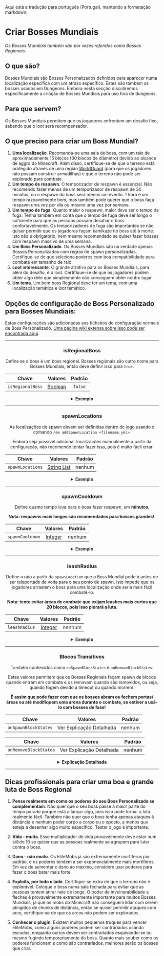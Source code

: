 Aqui está a tradução para português (Portugal), mantendo a formatação markdown:

# Criar Bosses Mundiais
*Os Bosses Mundiais também são por vezes referidos como Bosses Regionais.*
## O que são?

Bosses Mundiais são Bosses Personalizados definidos para aparecer numa localização específica com um atraso específico. Estes são também os bosses usados em Dungeons. Embora nesta secção discutiremos especificamente a criação de Bosses Mundiais para uso fora de dungeons.

## Para que servem?

Os Bosses Mundiais permitem que os jogadores enfrentem um desafio fixo, sabendo que o loot será recompensador.

## O que preciso para criar um Boss Mundial?

1. **Uma localização**. Recomenda-se uma sala de boss, com um raio de aproximadamente 15 blocos (30 blocos de diâmetro) devido ao alcance de aggro do Minecraft. Além disso, certifique-se de que o terreno está protegido através de uma região [WorldGuard](https://dev.bukkit.org/projects/worldguard) (para que os jogadores não possam construir armadilhas) e que o terreno não pode ser explorado para combate.
2. **Um tempo de respawn**. O temporizador de respawn é essencial. Não recomendo fazer menos de um temporizador de respawn de 30 minutos, ou o respawn do boss será menos um evento. 1 hora é um tempo razoavelmente bom, mas também pode querer que o boss faça respawn uma vez por dia ou mesmo uma vez por semana.
3. **Um tempo de fuga**. Quanto maior o respawn, maior deve ser o tempo de fuga. Tenha também em conta que o tempo de fuga deve ser longo o suficiente para que as pessoas possam desafiar o boss confortavelmente. Os temporizadores de fuga são importantes se não quiser permitir que os jogadores façam kamikaze no boss até à morte. Isto não é obrigatório, nem mesmo recomendado se quiser fazer bosses com respawn massivo de uma semana.
4. **Um Boss Personalizado**. Os Bosses Mundiais são na verdade apenas Bosses Personalizados com regras de spawn personalizadas. Certifique-se de que seleciona poderes com boa compatibilidade para combate em tamanho de raid.
5. **Loot interessante**. O grande atrativo para os Bosses Mundiais, para além do desafio, é o loot. Certifique-se de que os jogadores podem obter algo dele que simplesmente não conseguem obter noutro lugar.
6. **Um tema**. Um bom boss Regional deve ter um tema, com uma localização temática e loot temático.

## Opções de configuração de Boss Personalizado para Bosses Mundiais:

Estas configurações são adicionadas aos ficheiros de configuração normais de Boss Personalizado. [Uma página wiki extensa sobre isso pode ser encontrada aqui]($language$/elitemobs/creating_bosses.md).

<div align="center">

***

### isRegionalBoss

Define se o boss é um boss regional. Bosses regionais são outro nome para Bosses Mundiais, então deve definir isso para `true`.

| Chave       |       Valores        | Padrão |
|-----------|:-------------------:|:-------:|
| `isRegionalBoss` | [Boolean](#boolean) | `false` |

<details>

<summary><b>Exemplo</b></summary>

<div align="left">

```yml
isRegionalBoss: true
```

</div>

</details>

***

### spawnLocations

As localizações de spawn devem ser definidas dentro do jogo usando o comando `/em addSpawnLocation <filename.yml>`.

Embora seja possível adicionar localizações manualmente a partir da configuração, não recomendo tentar fazer isso, pois é muito fácil errar.

| Chave              |           Valores            | Padrão |
|------------------|:---------------------------:|:-------:|
| `spawnLocations` | [String List](#string_list) |  nenhum   |

<details>

<summary><b>Exemplo</b></summary>

<div align="left">

Localizações em ficheiros de configuração (para utilizadores avançados) Os ficheiros de configuração do Boss Regional armazenam todas as instâncias desse Boss Regional num único ficheiro, armazenando múltiplas localizações de spawn, bem como temporizadores de respawn.

Em termos práticos, isso significa que esta entrada:

```yaml
spawnLocations:
- elitemobs_sewer_maze,-70.17178578884845,168.2,-173.17112099568718,-271.24023,64.19999:1610710903931
- elitemobs_sewer_maze,-135.02262355317436,168.2,-153.28849346821508,-98.53906,60.750263:1609026066482
- elitemobs_sewer_maze,-70.43846307626053,168.2,-174.13499832314378,-271.24023,64.19999:1610710886530
- elitemobs_sewer_maze,-130.39762674971664,168.2,-171.67396911490718,-47.532227,51.900173:1609026066482
- elitemobs_sewer_maze,-117.12782160766056,162.2,-166.40989416757444,-71.37402,-1.4997427:1610710974882
- elitemobs_sewer_maze,-105.13138759611667,168.2,-169.85898023126538,-124.34766,41.24988:1610710945331
- elitemobs_sewer_maze,-106.21847515732084,169.2,-152.3609257554766,-170.86523,21.450315:1610537606222
```

contém 7 Bosses Regionais diferentes, em localizações diferentes e com temporizadores de respawn diferentes.

Vamos detalhar, olhando para o primeiro Boss Regional:

```yaml
- elitemobs_sewer_maze,-70.17178578884845,168.2,-173.17112099568718,-271.24023,64.19999:1610710903931
```

Como isto segue o formato `mundo,x,y,z,pitch,yaw:unixTimeStamp`, o boss está a aparecer num mundo chamado `elitemobs_sewer_maze` em x = `-70.17178578884845`, y = `168.2`, z = `-173.17112099568718`, pitch = `-271.24023`, yaw = `64.19999`.

O timestamp unix armazena o tempo, em tempo unix, em que o boss fará respawn. Isto é usado para armazenar tempos de respawn após reinícios. Se desejar saber a que hora isso corresponde, existem inúmeras ferramentas de conversão de tempo unix para tempo real que pode encontrar online.

Se desejar que um boss específico faça respawn após um reload ou restart, tudo o que precisa fazer é limpar a entrada `:unixTimeStamp`.

</div>

</details>

***

### spawnCooldown

Define quanto tempo leva para o boss fazer respawn, em **minutos**.

**Nota: respawns mais longos são recomendados para bosses grandes!**.

| Chave       |       Valores        | Padrão |
|-----------|:-------------------:|:-------:|
| `spawnCooldown` | [Integer](#integer) |  nenhum   |

<details>

<summary><b>Exemplo</b></summary>

<div align="left">

```yml
spawnCooldown: 20
```

</div>

</details>

***

### leashRadius

Define o raio a partir da `spawnLocation` que o Boss Mundial pode ir antes de ser teleportado de volta para o seu ponto de spawn. Isto impede que os jogadores arrastem o boss para uma localização onde seria mais fácil combatê-lo.

**Nota: tente evitar áreas de combate que exijam leashes mais curtos que 20 blocos, pois isso piorará a luta.**

| Chave       |       Valores        | Padrão |
|-----------|:-------------------:|:-------:|
| `leashRadius` | [Integer](#integer) |  nenhum   |

<details>

<summary><b>Exemplo</b></summary>

<div align="left">

```yml
leashRadius: 30
```

</div>

</details>

***

### Blocos Transitivos

Também conhecidos como `onSpawnBlockStates` e `onRemoveBlockStates`.

Estes valores permitem que os Bosses Regionais façam spawn de blocos quando entram em combate e os removam quando são removidos, ou seja, quando fogem devido a timeout ou quando morrem.

**É assim que pode fazer com que os bosses abram ou fechem portas/áreas ou até modifiquem uma arena durante o combate, se estiver a usá-lo com bosses de fase!**

| Chave       |          Valores          | Padrão |
|-----------|:------------------------:|:-------:|
| `onSpawnBlockStates` | Ver Explicação Detalhada |  nenhum   |


| Chave       | Valores  | Padrão |
|-----------|:-------:|:-------:|
| `onRemoveBlockStates` | Ver Explicação Detalhada |  nenhum   |

<details>

<summary><b>Explicação Detalhada</b></summary>

<div align="left">

**Todos os blocos são relativos à localização de spawn. Certifique-se de que tem a sua localização de spawn final antes de começar a definir quaisquer blocos.**

</br>Se já criou uma grande área de Blocos Transitivos e agora precisa de mover o boss, mas não quer refazer os Blocos Transitivos. Então pode usar a ação [Teleport]($language$/elitemobs/elitescript_actions.md&section=teleport) do EliteScript para mover o boss para a localização correta após ele fazer spawn. Tenha em mente que terá de ajustar o seu leash de acordo.

Devido à complexidade de definir blocos, não é recomendado que faça isto manualmente. Deve usar os seguintes comandos para o fazer:

- /em registerblocks <regional\_boss\_file.yml> <on\_spawn/on\_remove>
- /em registerblocksedit <regional\_boss\_file.yml> <on\_spawn/on\_remove>
- /em registerblocksarea <regional\_boss\_file.yml> <on\_spawn/on\_remove>
- /em registerblocksareaedit <regional\_boss\_file.yml> <on\_spawn/on\_remove>
- /em cancelblocks

Vamos detalhar isto.

**/em registerblocks <regional\_boss\_file.yml> <on\_spawn/on\_remove>**

O comando mais básico. Isto é um toggle que executa uma vez para começar e novamente para confirmar. Tal como todos os outros comandos, escolhe se está a definir estes blocos para serem modificados para o estado `on_spawn` ou `on_remove`.

Se estiver a registar o on\_spawn, isto modificará os blocos quando o boss fizer spawn ou respawn. Se estiver a registar o on\_remove, isto modificará os blocos quando o boss morrer ou atingir o timeout usando a mecânica de timeout do Boss Personalizado.

Para registar blocos, simplesmente coloque ou remova os blocos que deseja modificar enquanto esta configuração estiver ativa.

**/em registerblocksedit <regional\_boss\_file.yml> <on\_spawn/on\_remove>**

Se quiser modificar blocos já definidos, pode usar este comando. Funciona de forma muito semelhante a `/em registerblocks <regional_boss_file.yml> <on_spawn/on_remove>`.

**/em registerblocksarea <regional\_boss\_file.yml> <on\_spawn/on\_remove>**

Tal como `/em registerblocks <regional_boss_file.yml> <on_spawn/on_remove>`, isto permite registar blocos, mas permite selecioná-los obtendo dois cantos diametralmente opostos (o mesmo que a seleção de região do worldedit / worldguard) em vez de selecionar blocos individualmente.

Por razões de segurança, há um limite de 200 blocos (por padrão, modificável em config.yml) para seleções regionais. Tenha em mente que cada bloco é modificado no mesmo tick, então se estiver a modificar muito terreno, provavelmente começará a ver grandes picos de lag ao executar estas modificações.

**/em registerblocksareaedit <regional\_boss\_file.yml> <on\_spawn/on\_remove>**

Funciona da mesma forma que `/em registerblocksedit`, mas para áreas. Pode ser usado para ultrapassar o limite de registo de 200 (padrão) blocos para áreas.

**/em cancelblocks**

A qualquer momento, se cometer um erro ao registar blocos, pode executar este comando para cancelar o registo. Ele reverterá quaisquer alterações que começou a registar nessa edição / registo.

</div>

</details>

</div>

***

## Dicas profissionais para criar uma boa e grande luta de Boss Regional

1. **Pense realmente em como os poderes do seu Boss Personalizado se complementam**. Não quer que o seu boss passe a maior parte do tempo parado porque está a lançar algo, pois isso pode tornar a luta realmente fácil. Também não quer que o boss tenha apenas ataques à distância e nenhum poder corpo a corpo ou o oposto, a menos que esteja a desenhar algo muito específico. Testar o jogo é importante.


2. **Vida - muita**. Esse multiplicador de vida provavelmente deve estar num sólido 10 se quiser que as pessoas realmente se agrupem para lutar contra o boss.


3. **Dano - não muito**. Os EliteMobs já são extremamente mortíferos por padrão, e os poderes tendem a ser exponencialmente mais mortíferos. Em vez de aumentar o dano ao máximo, considere usar poderes para fazer o boss bater mais forte.


4. **Exploits, por todo o lado**. Certifique-se extra de que o terreno não é explorável. Coloque o boss numa sala fechada para evitar que as pessoas tentem atirar nele de longe. O poder de invulnerabilidade a flechas é provavelmente extremamente importante para muitos Bosses Mundiais, já que os mobs do Minecraft não conseguem lidar com serem atingidos de chunks de distância, então se quiser permitir ataques com arco, certifique-se de que os arcos não podem ser explorados.


5. **Conhecer o plugin**. Existem muitos pequenos truques para vencer EliteMobs, como alguns poderes podem ser contrariados usando escudos, enquanto outros devem ser contrariados esquivando-se ou mesmo fugindo temporariamente do boss. Quanto mais souber como os poderes funcionam e como são contrariados, melhores serão os bosses que criar.